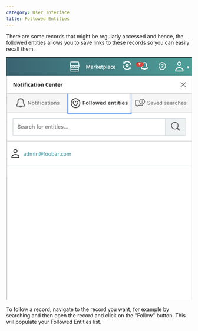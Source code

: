 ```yaml
---
category: User Interface
title: Followed Entities
---
```


There are some records that might be regularly accessed and hence, the followed entities allows you to save links to these records so you can easily recall them. 

![Diagram](followed-entities.png)

To follow a record, navigate to the record you want, for example by searching and then open the record and click on the "Follow" button. This will populate your Followed Entities list. 